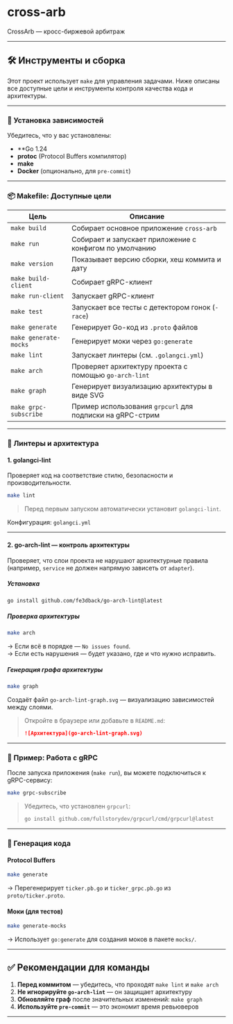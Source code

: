 # cross-arb

CrossArb — кросс-биржевой арбитраж

---

## 🛠️ Инструменты и сборка

Этот проект использует `make` для управления задачами. Ниже описаны все доступные цели и инструменты контроля качества кода и архитектуры.

---

### 🔧 Установка зависимостей

Убедитесь, что у вас установлены:

- **Go 1.24
- **protoc** (Protocol Buffers компилятор)
- **make**
- **Docker** (опционально, для `pre-commit`)

---

### 📦 Makefile: Доступные цели

| Цель | Описание |
|------|--------|
| `make build` | Собирает основное приложение `cross-arb` |
| `make run` | Собирает и запускает приложение с конфигом по умолчанию |
| `make version` | Показывает версию сборки, хеш коммита и дату |
| `make build-client` | Собирает gRPC-клиент |
| `make run-client` | Запускает gRPC-клиент |
| `make test` | Запускает все тесты с детектором гонок (`-race`) |
| `make generate` | Генерирует Go-код из `.proto` файлов |
| `make generate-mocks` | Генерирует моки через `go:generate` |
| `make lint` | Запускает линтеры (см. `.golangci.yml`) |
| `make arch` | Проверяет архитектуру проекта с помощью `go-arch-lint` |
| `make graph` | Генерирует визуализацию архитектуры в виде SVG |
| `make grpc-subscribe` | Пример использования `grpcurl` для подписки на gRPC-стрим |

---

### 🧹 Линтеры и архитектура

#### 1. **golangci-lint**

Проверяет код на соответствие стилю, безопасности и производительности.

```bash
make lint
```

> Перед первым запуском автоматически установит `golangci-lint`.

Конфигурация: `golangci.yml`

---

#### 2. **go-arch-lint** — контроль архитектуры

Проверяет, что слои проекта не нарушают архитектурные правила (например, `service` не должен напрямую зависеть от `adapter`).

##### Установка

```bash
go install github.com/fe3dback/go-arch-lint@latest
```

##### Проверка архитектуры

```bash
make arch
```

→ Если всё в порядке — `No issues found`.  
→ Если есть нарушения — будет указано, где и что нужно исправить.

##### Генерация графа архитектуры

```bash
make graph
```

Создаёт файл `go-arch-lint-graph.svg` — визуализацию зависимостей между слоями.

> Откройте в браузере или добавьте в `README.md`:
> ```markdown
> ![Архитектура](go-arch-lint-graph.svg)
> ```

---

### 🧪 Пример: Работа с gRPC

После запуска приложения (`make run`), вы можете подключиться к gRPC-сервису:

```bash
make grpc-subscribe
```

> Убедитесь, что установлен `grpcurl`:
> ```bash
> go install github.com/fullstorydev/grpcurl/cmd/grpcurl@latest
> ```

---

### 🧩 Генерация кода

#### Protocol Buffers

```bash
make generate
```

→ Перегенерирует `ticker.pb.go` и `ticker_grpc.pb.go` из `proto/ticker.proto`.

#### Моки (для тестов)

```bash
make generate-mocks
```

→ Использует `go:generate` для создания моков в пакете `mocks/`.

---

## ✅ Рекомендации для команды

1. **Перед коммитом** — убедитесь, что проходят `make lint` и `make arch`
2. **Не игнорируйте `go-arch-lint`** — он защищает архитектуру
3. **Обновляйте граф** после значительных изменений: `make graph`
4. **Используйте `pre-commit`** — это экономит время ревьюверов

---

